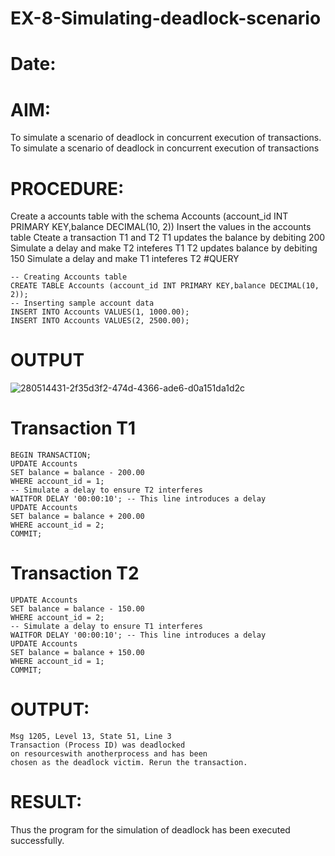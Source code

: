 # EX-8-Simulating-deadlock-scenario
# Date:
# AIM:
To simulate a scenario of deadlock in concurrent execution of transactions. To simulate a scenario of deadlock in concurrent execution of transactions

# PROCEDURE:
Create a accounts table with the schema Accounts (account_id INT PRIMARY KEY,balance DECIMAL(10, 2))
Insert the values in the accounts table
Cteate a transaction T1 and T2
T1 updates the balance by debiting 200
Simulate a delay and make T2 inteferes T1
T2 updates balance by debiting 150
Simulate a delay and make T1 inteferes T2
#QUERY
```
-- Creating Accounts table
CREATE TABLE Accounts (account_id INT PRIMARY KEY,balance DECIMAL(10, 2));
-- Inserting sample account data
INSERT INTO Accounts VALUES(1, 1000.00);
INSERT INTO Accounts VALUES(2, 2500.00);
```
# OUTPUT
![280514431-2f35d3f2-474d-4366-ade6-d0a151da1d2c](https://github.com/sivabalan28/EX-8-Simulating-deadlock-scenario/assets/113497347/3fc33bd6-ae68-413c-a291-6ee6b751991f)
# Transaction T1
```
BEGIN TRANSACTION;
UPDATE Accounts
SET balance = balance - 200.00
WHERE account_id = 1;
-- Simulate a delay to ensure T2 interferes
WAITFOR DELAY '00:00:10'; -- This line introduces a delay
UPDATE Accounts
SET balance = balance + 200.00
WHERE account_id = 2;
COMMIT;
```
# Transaction T2
```BEGIN TRANSACTION;
UPDATE Accounts
SET balance = balance - 150.00
WHERE account_id = 2;
-- Simulate a delay to ensure T1 interferes
WAITFOR DELAY '00:00:10'; -- This line introduces a delay
UPDATE Accounts
SET balance = balance + 150.00
WHERE account_id = 1;
COMMIT;
```
# OUTPUT:
```
Msg 1205, Level 13, State 51, Line 3
Transaction (Process ID) was deadlocked
on resourceswith anotherprocess and has been
chosen as the deadlock victim. Rerun the transaction.
```
# RESULT:
Thus the program for the simulation of deadlock has been executed successfully.
